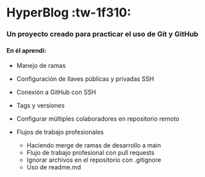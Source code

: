 # HyperBlog :tw-1f310: 
### Un proyecto creado para practicar el uso de Git y GitHub

#### En él aprendí:
- Manejo de ramas
- Configuración de llaves públicas y privadas SSH
- Conexión a GitHub con SSH
- Tags y versiones
- Configurar múltiples colaboradores en repositorio remoto

- Flujos de trabajo profesionales
	- Haciendo merge de ramas de desarrollo a main
	- Flujo de trabajo profesional con pull requests
	- Ignorar archivos en el repositorio con .gitignore
	- Uso de readme.md